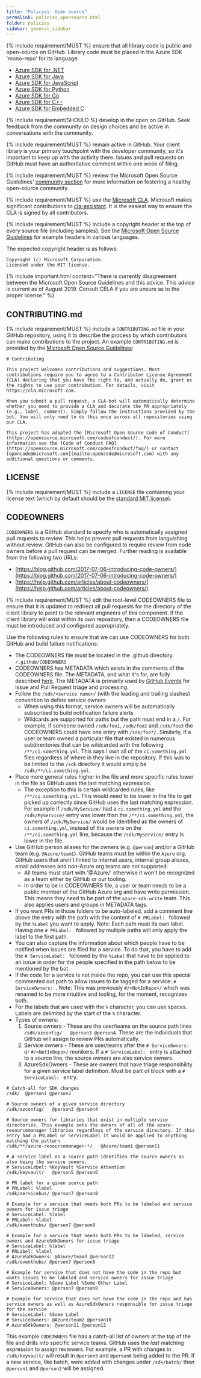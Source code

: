 ```yaml
---
title: "Policies: Open source"
permalink: policies_opensource.html
folder: policies
sidebar: general_sidebar
---
```


{% include requirement/MUST %} ensure that all library code is public and open-source on GitHub. Library code must be placed in the Azure SDK 'mono-repo' for its language:

* [Azure SDK for .NET](https://github.com/Azure/azure-sdk-for-net)
* [Azure SDK for Java](https://github.com/Azure/azure-sdk-for-java)
* [Azure SDK for JavaScript](https://github.com/Azure/azure-sdk-for-js)
* [Azure SDK for Python](https://github.com/Azure/azure-sdk-for-python)
* [Azure SDK for Go](https://github.com/Azure/azure-sdk-for-go)
* [Azure SDK for C++](https://github.com/Azure/azure-sdk-for-cpp)
* [Azure SDK for Embedded C](https://github.com/Azure/azure-sdk-for-c)

{% include requirement/SHOULD %} develop in the open on GitHub. Seek feedback from the community on design choices and be active in conversations with the community.

{% include requirement/MUST %} remain active in GitHub. Your client library is your primary touchpoint with the developer community, so it's important to keep up with the activity there. Issues and pull requests on GitHub must have an authoritative comment within one week of filing.

{% include requirement/MUST %} review the Microsoft Open Source Guidelines' [community section](https://docs.opensource.microsoft.com/releasing/foster-your-community.html) for more information on fostering a healthy open-source community.

{% include requirement/MUST %} use the [Microsoft CLA](https://cla.opensource.microsoft.com/). Microsoft makes significant contributions to [cla-assistant](https://cla-assistant.io/). It is the easiest way to ensure the CLA is signed by all contributors.

{% include requirement/MUST %} include a copyright header at the top of every source file (including samples). See the [Microsoft Open Source Guidelines](https://docs.opensource.microsoft.com/releasing/copyright-headers.html) for example headers in various languages.

The expected copyright header is as follows:

```fundamental
Copyright (c) Microsoft Corporation.
Licensed under the MIT license.
```

{% include important.html content="There is currently disagreement between the Microsoft Open Source Guidelines and this advice.  This advice is current as of August 2019.  Consult CELA if you are unsure as to the proper license." %}

## CONTRIBUTING.md

{% include requirement/MUST %} include a `CONTRIBUTING.md` file in your GitHub repository, using it to describe the process by which contributors can make contributions to the project.  An example `CONTRIBUTING.md` is provided by the [Microsoft Open Source Guidelines](https://docs.opensource.microsoft.com/releasing/overview.html):

```
# Contributing

This project welcomes contributions and suggestions. Most contributions require you to agree to a Contributor License Agreement (CLA) declaring that you have the right to, and actually do, grant us the rights to use your contribution. For details, visit https://cla.microsoft.com.

When you submit a pull request, a CLA-bot will automatically determine whether you need to provide a CLA and decorate the PR appropriately (e.g., label, comment). Simply follow the instructions provided by the bot. You will only need to do this once across all repositories using our CLA.

This project has adopted the [Microsoft Open Source Code of Conduct](https://opensource.microsoft.com/codeofconduct/). For more information see the [Code of Conduct FAQ](https://opensource.microsoft.com/codeofconduct/faq/) or contact [opencode@microsoft.com](mailto:opencode@microsoft.com) with any additional questions or comments.
```

## LICENSE

{% include requirement/MUST %} include a `LICENSE` file containing your license text (which by default should be the [standard MIT license](https://docs.opensource.microsoft.com/releasing/overview.html#license-files)).

## CODEOWNERS

`CODEOWNERS` is a GitHub standard to specify who is automatically assigned pull requests to review. This helps prevent pull requests from languishing without review. GitHub can also be configured to require review from code owners before a pull request can be merged. Further reading is available from the following two URLs:

- [https://blog.github.com/2017-07-06-introducing-code-owners/](https://blog.github.com/2017-07-06-introducing-code-owners/)
- [https://help.github.com/articles/about-codeowners/](https://help.github.com/articles/about-codeowners/)

{% include requirement/MUST %} edit the root-level CODEOWNERS file to ensure that it is updated to redirect all pull requests for the directory of the client library to point to the relevant engineers of this component. If the client library will exist within its own repository, then a CODEOWNERS file must be introduced and configured appropriately.

Use the following rules to ensure that we can use CODEOWNERS for both GitHub and build failure notifications:

* The CODEOWNERS file must be located in the .github directory. `/.github/CODEOWNERS`
* CODEOWNERS has METADATA which exists in the comments of the CODEOWNERS file. The METADATA, and what it's for, are fully described [here](https://github.com/Azure/azure-sdk-tools/blob/main/tools/codeowners-utils/METADATA.md#codeowners-metadata). The METADATA is primarily used by [GitHub Events](https://github.com/Azure/azure-sdk-tools/blob/main/tools/github-event-processor/RULES.md) for Issue and Pull Request triage and processing.
* Follow the `/sdk/<service name>/` (with the leading and trailing slashes) convention to define service owners
  * When using this format, service owners will be automatically subscribed to build notification failure alerts
  * Wildcards are supported for paths but the path must end in a `/`. For example, if someone owned `/sdk/foo1`, `/sdk/foo2` and `/sdk/foo3` the CODEOWNERS could have one entry with `/sdk/foo*/`. Similarly, if a user or team owned a particular file that existed in numerous subdirectories that can be wildcarded with the following `/**/ci.something.yml`. This says I own all of the `ci.something.yml` files regardless of where in they live in the repository. If this was to be limited to the `/sdk` directory it would simply be `/sdk/**/ci.something.yml`.
* Place more general rules higher in the file and more specific rules lower in the file as GitHub uses the last matching expression.
  * The exception to this is certain wildcarded rules, like `/**/ci.something.yml`. This would need to be lower in the file to get picked up correctly since GitHub uses the last matching expression. For example if `/sdk/MyService/` had a `ci.something.yml` and the `/sdk/MyService/` entry was lower than the `/**/ci.something.yml`, the owners of `/sdk/MyService/` would be identified as the owners of `ci.something.yml`, instead of the owners on the `/**/ci.something.yml` line, because the `/sdk/MyService/` entry is lower in the file.
* Use GitHub person aliases for the owners (e.g. `@person`) and/or a GitHub team (e.g. `@Azure/team1`). GitHub teams must be within the `Azure` org. GitHub users that aren't linked to internal users, internal group aliases, email addresses and non-Azure org teams are not supported.
  * All teams must start with '@Azure/' otherwise it won't be recognized as a team either by GitHub or our tooling.
  * In order to be in CODEOWNERS file, a user or team needs to be a public member of the GitHub Azure org and have write permission. This means they need to be part of the `azure-sdk-write` team. This also applies users and groups in METADATA tags.
* If you want PRs in those folders to be auto-labeled, add a comment line above the entry with the path with the content of `# PRLabel: ` followed by the `%Label` you want to apply. Note: Each path must its own label. Having one `# PRLabel: ` followed by multiple paths will only apply the label to the first path.
* You can also capture the information about which people have to be notified when issues are filed for a service. To do that, you have to add the `# ServiceLabel: ` followed by the `%Label` that have to be applied to an issue in order for the people specified in the path below to be mentioned by the bot.
* If the code for a service is not inside the repo, you can use this special commented out path to allow issues to be tagged for a service: `# ServiceOwners: `. Note: This was previously `#/<NotInRepo>/` which was renamed to be more intuitive and tooling, for the moment, recognizes both.
* For the labels that are used with the `%` character, you can use spaces. Labels are delimited by the start of the `%` character.
* Types of owners:
  1. Source owners - These are the user/teams on the source path lines `/sdk/azconfig/   @person3 @person4`. These are the individuals that GitHub will assign to review PRs automatically.
  2. Service owners - These are user/teams after the `# ServiceOwners: ` or `#/<NotInRepo>/` monikers. If a `# ServiceLabel: ` entry is attached to a source line, the source owners are also service owners.
  3. AzureSdkOwners - These are owners that have triage responsibility for a given service label definition. Must be part of block with a `# ServiceLabel: ` entry.

```gitignore
# Catch-all for SDK changes
/sdk/  @person1 @person2

# Source owners of a given service directory
/sdk/azconfig/   @person3 @person4

# Source owners for libraries that exist in multiple service directories. This example sets the owners of all of the azure-resourcemanager libraries regardless of the service directory. If this entry had a PRLabel or ServiceLabel it would be applied to anything matching the pattern
/sdk/**/azure-resourcemanager-*/   @Azure/team1 @person11

# A service label on a source path identifies the source owners as also being the service owners.
# ServiceLabel: %KeyVault %Service Attention
/sdk/keyvault/   @person5 @person6

# PR label for a given source path
# PRLabel: %label
/sdk/servicebus/ @person7 @person8

# Example for a service that needs both PRs to be labeled and service owners for issue triage
# ServiceLabel: %label
# PRLabel: %label
/sdk/eventhubs/ @person7 @person8

# Example for a service that needs both PRs to be labeled, service owners and AzureSdkOwners for issue triage
# ServiceLabel: %label
# PRLabel: %label
# AzureSdkOwners: @Azure/team3 @person12
/sdk/eventhubs/ @person7 @person8

# Example for service that does not have the code in the repo but wants issues to be labeled and service owners for issue triage
# ServiceLabel: %Some Label %Some Other Label
# ServiceOwners: @person7 @person8

# Example for service that does not have the code in the repo and has service owners as well as AzureSdkOwners responsible for issue triage for the service
# ServiceLabel: %Some Label
# ServiceOwners: @Azure/team2 @person10
# AzureSdkOwners: @person11 @person12
```

This example `CODEOWNERS` file has a catch-all list of owners at the top of the file and drills into specific service teams. GitHub uses the *last* matching expression to assign reviewers. For example, a PR with changes in `/sdk/keyvault/` will result in `@person5` and `@person6` being added to the PR. If a new service, like batch, were added with changes under `/sdk/batch/` then `@person1` and `@person2` will be assigned.

